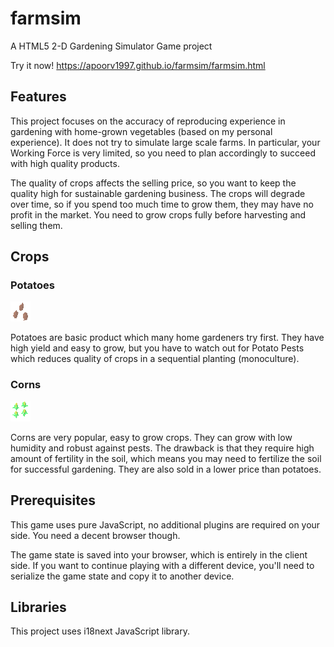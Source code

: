 farmsim
=======

A HTML5 2-D Gardening Simulator Game project

Try it now!
https://apoorv1997.github.io/farmsim/farmsim.html


Features
--------

This project focuses on the accuracy of reproducing experience in
gardening with home-grown vegetables (based on my personal experience).
It does not try to simulate large scale farms.
In particular, your Working Force is very limited, so you need to plan accordingly to succeed with high quality products.

The quality of crops affects the selling price, so you want to keep the quality
high for sustainable gardening business.
The crops will degrade over time, so if you spend too much time to grow them,
they may have no profit in the market.
You need to grow crops fully before harvesting and selling them.


Crops
-----

### Potatoes

![Potato tuber](assets/potatoSeed.png)

Potatoes are basic product which many home gardeners try first.
They have high yield and easy to grow, but you have to watch out for Potato Pests
which reduces quality of crops in a sequential planting (monoculture).

### Corns

![Corns](assets/corn4.png)

Corns are very popular, easy to grow crops.
They can grow with low humidity and robust against pests.
The drawback is that they require high amount of fertility in the soil, which means you may need to fertilize the soil for successful gardening.
They are also sold in a lower price than potatoes.


Prerequisites
-------------

This game uses pure JavaScript, no additional plugins are required on your side.
You need a decent browser though.

The game state is saved into your browser, which is entirely in the client side.
If you want to continue playing with a different device, you'll need to serialize the game state
and copy it to another device.


Libraries
---------

This project uses i18next JavaScript library.
